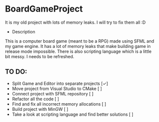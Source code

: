 # BoardGameProject

It is my old project with lots of memory leaks.
I will try to fix them all :D

- Description

This is a computer board game (meant to be a RPG) made using SFML and my game engine.
It has a lot of memory leaks that make building game in release mode impossible.
There is also scripting language which is a little bit messy. I needs to be refreshed.

## TO DO:
- Split Game and Editor into separate projects [✓]
- Move project from Visual Studio to CMake [ ]
- Connect project with SFML repository [ ]
- Refactor all the code [ ]
- Find and fix all incorrect memory allocations [ ]
- Build project with MinGW [ ]
- Take a look at scripting language and find better solutions [ ]
